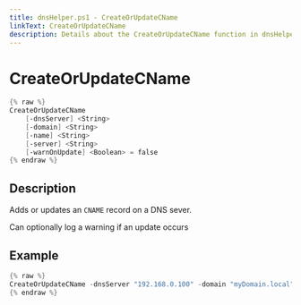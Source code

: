 ```yaml
---
title: dnsHelper.ps1 - CreateOrUpdateCName
linkText: CreateOrUpdateCName
description: Details about the CreateOrUpdateCName function in dnsHelper.ps1 helper script
---
```


# CreateOrUpdateCName

```PowerShell
{% raw %}
CreateOrUpdateCName
    [-dnsServer] <String>
    [-domain] <String>
    [-name] <String>
    [-server] <String>
    [-warnOnUpdate] <Boolean> = false
{% endraw %}
```

## Description

Adds or updates an `CNAME` record on a DNS sever.

Can optionally log a warning if an update occurs

## Example

```PowerShell
{% raw %}
CreateOrUpdateCName -dnsServer "192.168.0.100" -domain "myDomain.local" -name "server01" -server "server01.servers.local"
{% endraw %}
```
